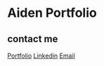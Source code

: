 # Aiden Portfolio

## contact me

[Portfolio](https://aidenportfolio.netlify.app/r)
[Linkedin](https://www.linkedin.com/in/aiden-gookjin-kim)
[Email](mailto:aidenkim3011@gmail.com)

